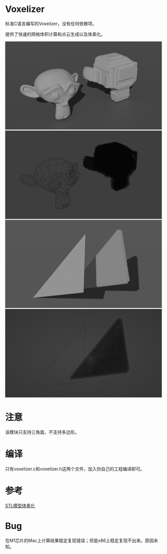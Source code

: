 Voxelizer
================================================================================

标准C语言编写的Voxelizer，没有任何依赖项。

提供了快速的网格体积计算和点云生成以及体素化。

<div align="left">
<img src="img/img1.png" width="512px"></img>
<img src="img/img2.png" width="512px"></img>
<img src="img/img3.png" width="512px"></img>
<img src="img/img4.png" width="512px"></img>
</div>

# 注意
该模块只支持三角面，不支持多边形。

# 编译

只有voxelizer.c和voxelizer.h这两个文件，加入你自己的工程编译即可。

# 参考
[STL模型体素化](https://zhuanlan.zhihu.com/p/410306876)

# Bug
在M1芯片的Mac上计算结果稳定复现错误；但是x86上稳定复现不出来。原因未知。
